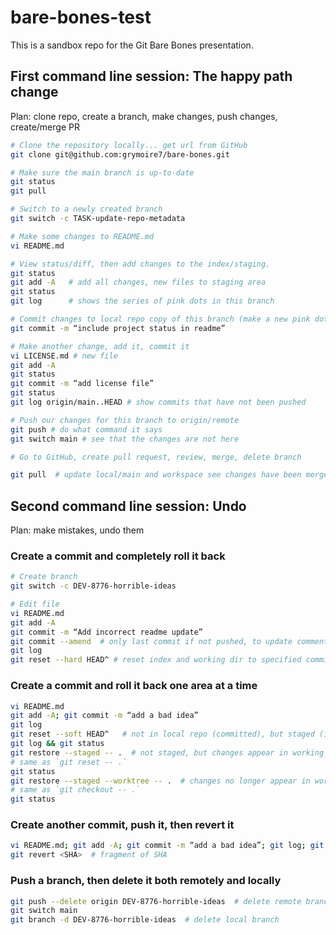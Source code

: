 # bare-bones-test

This is a sandbox repo for the Git Bare Bones presentation.

## First command line session:  The happy path change

Plan: clone repo, create a branch, make changes, push changes, create/merge PR

```bash
# Clone the repository locally... get url from GitHub
git clone git@github.com:grymoire7/bare-bones.git

# Make sure the main branch is up-to-date
git status
git pull

# Switch to a newly created branch
git switch -c TASK-update-repo-metadata

# Make some changes to README.md
vi README.md

# View status/diff, then add changes to the index/staging.
git status
git add -A   # add all changes, new files to staging area
git status
git log      # shows the series of pink dots in this branch

# Commit changes to local repo copy of this branch (make a new pink dot)
git commit -m “include project status in readme”

# Make another change, add it, commit it
vi LICENSE.md # new file
git add -A
git status
git commit -m “add license file”
git status
git log origin/main..HEAD # show commits that have not been pushed

# Push our changes for this branch to origin/remote
git push # do what command it says
git switch main # see that the changes are not here

# Go to GitHub, create pull request, review, merge, delete branch

git pull  # update local/main and workspace see changes have been merged
```

## Second command line session: Undo
Plan: make mistakes, undo them

### Create a commit and completely roll it back
```bash
# Create branch
git switch -c DEV-8776-horrible-ideas

# Edit file
vi README.md
git add -A
git commit -m “Add incorrect readme update”
git commit --amend  # only last commit if not pushed, to update comment
git log
git reset --hard HEAD^ # reset index and working dir to specified commit
```

### Create a commit and roll it back one area at a time
```bash
vi README.md
git add -A; git commit -m “add a bad idea”
git log
git reset --soft HEAD^   # not in local repo (committed), but staged (in index)
git log && git status
git restore --staged -- .  # not staged, but changes appear in working directory
# same as `git reset -- .`
git status
git restore --staged --worktree -- .  # changes no longer appear in working directory
# same as `git checkout -- .`
git status
```

### Create another commit, push it, then revert it
```bash
vi README.md; git add -A; git commit -m “add a bad idea”; git log; git push
git revert <SHA>  # fragment of SHA
```

### Push a branch, then delete it both remotely and locally
```bash
git push --delete origin DEV-8776-horrible-ideas  # delete remote branch
git switch main
git branch -d DEV-8776-horrible-ideas  # delete local branch
```


